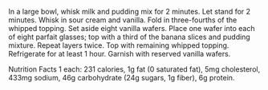 In a large bowl, whisk milk and pudding mix for 2 minutes. Let stand for 2 minutes. Whisk in sour cream and vanilla. Fold in three-fourths of the whipped topping.
Set aside eight vanilla wafers. Place one wafer into each of eight parfait glasses; top with a third of the banana slices and pudding mixture. Repeat layers twice. Top with remaining whipped topping. Refrigerate for at least 1 hour. Garnish with reserved vanilla wafers.

Nutrition Facts
1 each: 231 calories, 1g fat (0 saturated fat), 5mg cholesterol, 433mg sodium, 46g carbohydrate (24g sugars, 1g fiber), 6g protein.